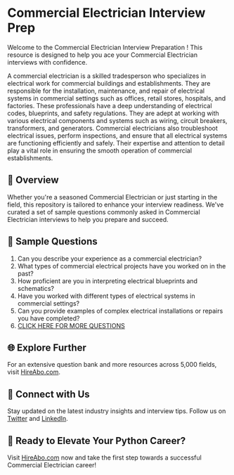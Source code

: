# Commercial Electrician Interview Prep

Welcome to the Commercial Electrician Interview Preparation ! This resource is designed to help you ace your Commercial Electrician interviews with confidence.

A commercial electrician is a skilled tradesperson who specializes in electrical work for commercial buildings and establishments. They are responsible for the installation, maintenance, and repair of electrical systems in commercial settings such as offices, retail stores, hospitals, and factories. These professionals have a deep understanding of electrical codes, blueprints, and safety regulations. They are adept at working with various electrical components and systems such as wiring, circuit breakers, transformers, and generators. Commercial electricians also troubleshoot electrical issues, perform inspections, and ensure that all electrical systems are functioning efficiently and safely. Their expertise and attention to detail play a vital role in ensuring the smooth operation of commercial establishments.

## 🚀 Overview

Whether you're a seasoned Commercial Electrician or just starting in the field, this repository is tailored to enhance your interview readiness. We've curated a set of sample questions commonly asked in Commercial Electrician interviews to help you prepare and succeed.

## 📝 Sample Questions

1. Can you describe your experience as a commercial electrician?
2. What types of commercial electrical projects have you worked on in the past?
3. How proficient are you in interpreting electrical blueprints and schematics?
4. Have you worked with different types of electrical systems in commercial settings?
5. Can you provide examples of complex electrical installations or repairs you have completed?
6. [CLICK HERE FOR MORE QUESTIONS](https://hireabo.com/job/12_1_4/Commercial%20Electrician)

## 🌐 Explore Further

For an extensive question bank and more resources across 5,000 fields, visit [HireAbo.com](https://www.hireabo.com).

## 📱 Connect with Us

Stay updated on the latest industry insights and interview tips. Follow us on [Twitter](https://twitter.com/hireabo) and [LinkedIn](https://www.linkedin.com/in/hire-abo-3609972a8/).

## 🚀 Ready to Elevate Your Python Career?

Visit [HireAbo.com](https://www.hireabo.com) now and take the first step towards a successful Commercial Electrician career!